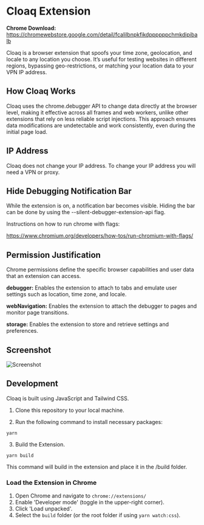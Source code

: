 # Cloaq Extension

**Chrome Download:** https://chromewebstore.google.com/detail/fcalilbnpkfikdppppppchmkdipibalb

Cloaq is a browser extension that spoofs your time zone, geolocation, and locale to any location you choose. It’s useful for testing websites in different regions, bypassing geo-restrictions, or matching your location data to your VPN IP address.

## How Cloaq Works

Cloaq uses the chrome.debugger API to change data directly at the browser level, making it effective across all frames and web workers, unlike other extensions that rely on less reliable script injections. This approach ensures data modifications are undetectable and work consistently, even during the initial page load.

## IP Address

Cloaq does not change your IP address. To change your IP address you will need a VPN or proxy.

## Hide Debugging Notification Bar

While the extension is on, a notification bar becomes visible. Hiding the bar can be done by using the --silent-debugger-extension-api flag.

Instructions on how to run chrome with flags:

https://www.chromium.org/developers/how-tos/run-chromium-with-flags/

## Permission Justification

Chrome permissions define the specific browser capabilities and user data that an extension can access.

**debugger:** Enables the extension to attach to tabs and emulate user settings such as location, time zone, and locale.

**webNavigation:** Enables the extension to attach the debugger to pages and monitor page transitions.

**storage:** Enables the extension to store and retrieve settings and preferences.

## Screenshot

<img src="https://raw.githubusercontent.com/www1z4rd/cloaq/refs/heads/main/promo/screenshot_2.png" alt="Screenshot" />

## Development

Cloaq is built using JavaScript and Tailwind CSS.

1. Clone this repository to your local machine.

2. Run the following command to install necessary packages:

```
yarn
```

3. Build the Extension.

```
yarn build
```

This command will build in the extension and place it in the /build folder.

### Load the Extension in Chrome

1. Open Chrome and navigate to `chrome://extensions/`
2. Enable 'Developer mode' (toggle in the upper-right corner).
3. Click 'Load unpacked'.
4. Select the `build` folder (or the root folder if using `yarn watch:css`).

